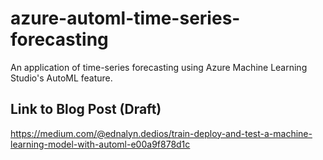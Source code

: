 # azure-automl-time-series-forecasting
An application of time-series forecasting using Azure Machine Learning Studio's AutoML feature.

## Link to Blog Post (Draft)

https://medium.com/@ednalyn.dedios/train-deploy-and-test-a-machine-learning-model-with-automl-e00a9f878d1c
